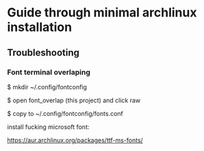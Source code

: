 # Guide through minimal archlinux installation

## Troubleshooting

### Font terminal overlaping
$ mkdir ~/.config/fontconfig

$ open font_overlap (this project) and click raw

$ copy to ~/.config/fontconfig/fonts.conf

install fucking microsoft font:

https://aur.archlinux.org/packages/ttf-ms-fonts/
